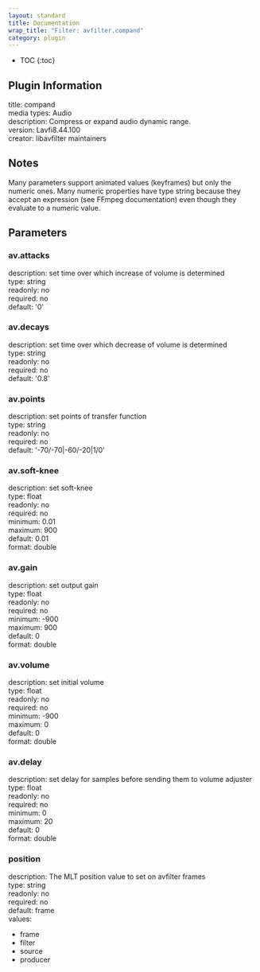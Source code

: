 ```yaml
---
layout: standard
title: Documentation
wrap_title: "Filter: avfilter.compand"
category: plugin
---
```

* TOC
{:toc}

## Plugin Information

title: compand  
media types:
Audio  
description: Compress or expand audio dynamic range.  
version: Lavfi8.44.100  
creator: libavfilter maintainers  

## Notes

Many parameters support animated values (keyframes) but only the numeric ones. Many numeric properties have type string because they accept an expression (see FFmpeg documentation) even though they evaluate to a numeric value.

## Parameters

### av.attacks

  
description:
set time over which increase of volume is determined  
type: string  
readonly: no  
required: no  
default: '0'  

### av.decays

  
description:
set time over which decrease of volume is determined  
type: string  
readonly: no  
required: no  
default: '0.8'  

### av.points

  
description:
set points of transfer function  
type: string  
readonly: no  
required: no  
default: '-70/-70|-60/-20|1/0'  

### av.soft-knee

  
description:
set soft-knee  
type: float  
readonly: no  
required: no  
minimum: 0.01  
maximum: 900  
default: 0.01  
format: double  

### av.gain

  
description:
set output gain  
type: float  
readonly: no  
required: no  
minimum: -900  
maximum: 900  
default: 0  
format: double  

### av.volume

  
description:
set initial volume  
type: float  
readonly: no  
required: no  
minimum: -900  
maximum: 0  
default: 0  
format: double  

### av.delay

  
description:
set delay for samples before sending them to volume adjuster  
type: float  
readonly: no  
required: no  
minimum: 0  
maximum: 20  
default: 0  
format: double  

### position

  
description:
The MLT position value to set on avfilter frames  
type: string  
readonly: no  
required: no  
default: frame  
values:  

* frame
* filter
* source
* producer

